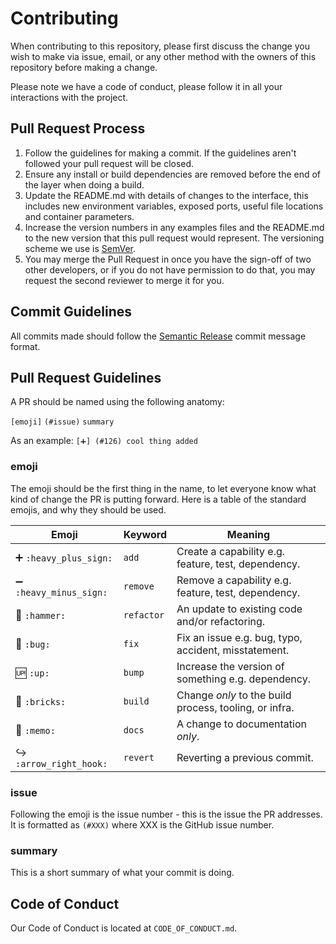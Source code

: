 # Contributing

When contributing to this repository, please first discuss the change you wish to make via issue,
email, or any other method with the owners of this repository before making a change. 

Please note we have a code of conduct, please follow it in all your interactions with the project.

## Pull Request Process

1. Follow the guidelines for making a commit. If the guidelines aren't followed your pull request will be closed.
2. Ensure any install or build dependencies are removed before the end of the layer when doing a build.
3. Update the README.md with details of changes to the interface, this includes new environment variables, exposed ports, useful file locations and container parameters.
4. Increase the version numbers in any examples files and the README.md to the new version that this pull request would represent. The versioning scheme we use is [SemVer](http://semver.org/).
5. You may merge the Pull Request in once you have the sign-off of two other developers, or if you 
   do not have permission to do that, you may request the second reviewer to merge it for you.

## Commit Guidelines

All commits made should follow the [Semantic Release](https://github.com/semantic-release/semantic-release#commit-message-format) commit message format.

## Pull Request Guidelines

A PR should be named using the following anatomy:

`[emoji]` `(#issue)` `summary`

As an example: `[➕] (#126) cool thing added`

### emoji

The emoji should be the first thing in the name, to let everyone know what kind of change the PR is putting forward. Here is a table of the standard emojis, and why they should be used.

| Emoji                                   | Keyword    | Meaning                                                |
|-----------------------------------------|------------|--------------------------------------------------------|
| :heavy_plus_sign: `:heavy_plus_sign:`   | `add`      | Create a capability e.g. feature, test, dependency.    |
| :heavy_minus_sign: `:heavy_minus_sign:` | `remove`   | Remove a capability e.g. feature, test, dependency.    |
| :hammer: `:hammer:`                     | `refactor` | An update to existing code and/or refactoring.         |
| :bug: `:bug:`                           | `fix`      | Fix an issue e.g. bug, typo, accident, misstatement.   |
| :up: `:up:`                             | `bump`     | Increase the version of something e.g. dependency.     |
| :bricks: `:bricks:`                     | `build`    | Change *only* to the build process, tooling, or infra. |
| :memo: `:memo:`                         | `docs`     | A change to documentation *only*.                      |
| :arrow_right_hook: `:arrow_right_hook:` | `revert`   | Reverting a previous commit.                           |

### issue

Following the emoji is the issue number  - this is the issue the PR addresses. It is formatted as `(#XXX)` where XXX is the GitHub issue number.

### summary

This is a short summary of what your commit is doing.

## Code of Conduct

Our Code of Conduct is located at `CODE_OF_CONDUCT.md`.
